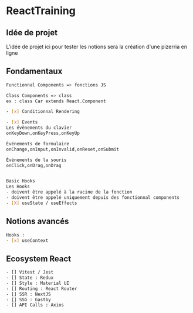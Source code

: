 # ReactTraining

## Idée de projet

L'idée de projet ici pour tester les notions sera la création d'une pizerria en ligne

## Fondamentaux

```bash
Functionnal Components => fonctions JS

Class Components => class
ex : class Car extends React.Component

- [x] Conditionnal Rendering

- [x] Events
Les évènements du clavier
onKeyDown,onKeyPress,onKeyUp

Événements de formulaire
onChange,onInput,onInvalid,onReset,onSubmit

Événements de la souris
onClick,onDrag,onDrag


Basic Hooks
Les Hooks
- doivent être appelé à la racine de la fonction
- doivent être appelé uniquement depuis des fonctionnal components
- [X] useState / useEffects
```

## Notions avancés

```bash
Hooks :
- [x] useContext
```

## Ecosystem React

```bash
- [] Vitest / Jest
- [] State : Redux
- [] Style : Material UI
- [] Routing : React Router
- [] SSR : NextJS
- [] SSG : Gastby
- [] API Calls : Axios
```
